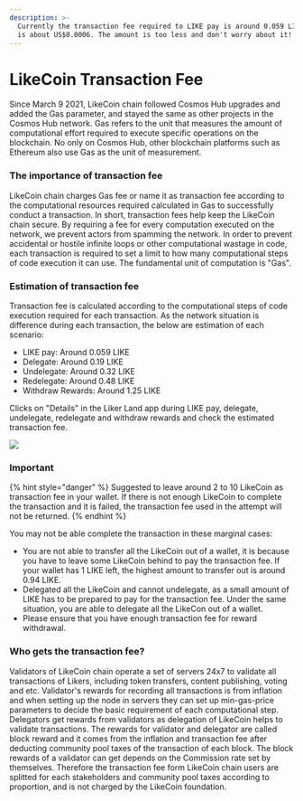 ```yaml
---
description: >-
  Currently the transaction fee required to LIKE pay is around 0.059 LIKE, which
  is about US$0.0006. The amount is too less and don't worry about it!
---
```


# LikeCoin Transaction Fee

Since March 9 2021, LikeCoin chain followed Cosmos Hub upgrades and added the Gas parameter, and stayed the same as other projects in the Cosmos Hub network. Gas refers to the unit that measures the amount of computational effort required to execute specific operations on the blockchain. No only on Cosmos Hub, other blockchain platforms such as Ethereum also use Gas as the unit of measurement.

### The importance of transaction fee

LikeCoin chain charges Gas fee or name it as transaction fee according to the computational resources required calculated in Gas to successfully conduct a transaction. In short, transaction fees help keep the LikeCoin chain secure. By requiring a fee for every computation executed on the network, we prevent actors from spamming the network. In order to prevent accidental or hostile infinite loops or other computational wastage in code, each transaction is required to set a limit to how many computational steps of code execution it can use. The fundamental unit of computation is "Gas".

### Estimation of transaction fee

Transaction fee is calculated according to the computational steps of code execution required for each transaction. As the network situation is difference during each transaction, the below are estimation of each scenario:

* LIKE pay: Around 0.059 LIKE
* Delegate: Around 0.19 LIKE
* Undelegate: Around 0.32 LIKE 
* Redelegate: Around 0.48 LIKE
* Withdraw Rewards: Around 1.25 LIKE

Clicks on "Details" in the Liker Land app during LIKE pay, delegate, undelegate, redelegate and withdraw rewards and check the estimated transaction fee.

![](../../.gitbook/assets/like-pay-4-en.png)

### Important

{% hint style="danger" %}
Suggested to leave around 2 to 10 LikeCoin as transaction fee in your wallet. If there is not enough LikeCoin to complete the transaction and it is failed, the transaction fee used in the attempt will not be returned.
{% endhint %}

You may not be able complete the transaction in these marginal cases:

* You are not able to transfer all the LikeCoin out of a wallet, it is because you have to leave some LikeCoin behind to pay the transaction fee. If your wallet has 1 LIKE left, the highest amount to transfer out is around 0.94 LIKE.
* Delegated all the LikeCoin and cannot undelegate, as a small amount of LIKE has to be prepared to pay for the transaction fee. Under the same situation, you are able to delegate all the LikeCon out of a wallet.
* Please ensure that you have enough transaction fee for reward withdrawal.

### Who gets the transaction fee?

Validators of LikeCoin chain operate a set of servers 24x7 to validate all transactions of Likers, including token transfers, content publishing, voting and etc. Validator's rewards for recording all transactions is from inflation and when setting up the node in servers they can set up min-gas-price parameters to decide the basic requirement of each computational step. Delegators get rewards from validators as delegation of LikeCoin helps to validate transactions. The rewards for validator and delegator are called block reward and it comes from the inflation and transaction fee after deducting community pool taxes of the transaction of each block. The block rewards of a validator can get depends on the Commission rate set by themselves. Therefore the transaction fee form LikeCoin chain users are splitted for each stakeholders and community pool taxes according to proportion, and is not charged by the LikeCoin foundation.  


